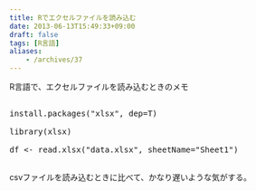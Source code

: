 ```yaml
---
title: Rでエクセルファイルを読み込む
date: 2013-06-13T15:49:33+09:00
draft: false
tags: [R言語]
aliases:
    - /archives/37
---
```


R言語で、エクセルファイルを読み込むときのメモ

<pre>
install.packages("xlsx", dep=T)
library(xlsx)
df <- read.xlsx("data.xlsx", sheetName="Sheet1")
</pre>

csvファイルを読み込むときに比べて、かなり遅いような気がする。

